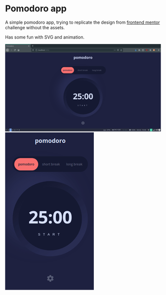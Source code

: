 # Pomodoro app

A simple pomodoro app, trying to replicate the design from [frontend mentor](https://www.frontendmentor.io/challenges/pomodoro-app-KBFnycJ6G) challenge without the assets.

Has some fun with SVG and animation.

![desktop view](previews/desktop.png)
![mobile view](previews/mobile.gif)
